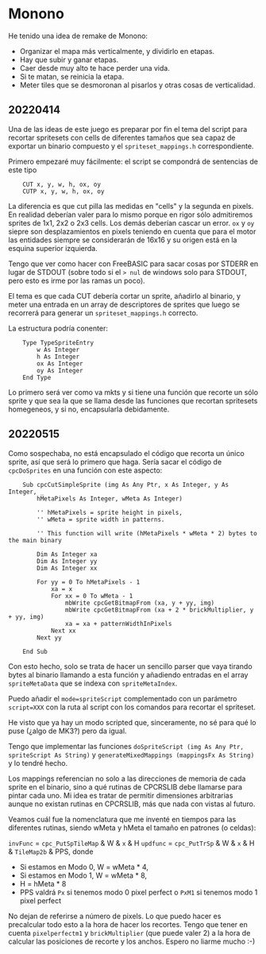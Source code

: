 # Monono

He tenido una idea de remake de Monono: 

* Organizar el mapa más verticalmente, y dividirlo en etapas.
* Hay que subir y ganar etapas.
* Caer desde muy alto te hace perder una vida.
* Si te matan, se reinicia la etapa.
* Meter tiles que se desmoronan al pisarlos y otras cosas de verticalidad.

## 20220414

Una de las ideas de este juego es preparar por fin el tema del script para recortar spritesets con cells de diferentes tamaños que sea capaz de exportar un binario compuesto y el `spriteset_mappings.h` correspondiente.

Primero empezaré muy fácilmente: el script se compondrá de sentencias de este tipo

```
	CUT x, y, w, h, ox, oy
	CUTP x, y, w, h, ox, oy
```

La diferencia es que cut pilla las medidas en "cells" y la segunda en pixels. En realidad deberían valer para lo mismo porque en rigor sólo admitiremos sprites de 1x1, 2x2 o 2x3 cells. Los demás deberían cascar un error. `ox` y `oy` siepre son desplazamientos en pixels teniendo en cuenta que para el motor las entidades siempre se considerarán de 16x16 y su origen está en la esquina superior izquierda.

Tengo que ver como hacer con FreeBASIC para sacar cosas por STDERR en lugar de STDOUT (sobre todo si el `> nul` de windows solo para STDOUT, pero esto es irme por las ramas un poco).

El tema es que cada CUT debería cortar un sprite, añadirlo al binario, y meter una entrada en un array de descriptores de sprites que luego se recorrerá para generar un `spriteset_mappings.h` correcto.

La estructura podría conenter:

```
	Type TypeSpriteEntry
		w As Integer
		h As Integer
		ox As Integer
		oy As Integer
	End Type
```

Lo primero será ver como va mkts y si tiene una función que recorte un sólo sprite y que sea la que se llama desde las funciones que recortan spritesets homegeneos, y si no, encapsularla debidamente.

## 20220515 

Como sospechaba, no está encapsulado el código que recorta un único sprite, así que será lo primero que haga. Sería sacar el código de `cpcDoSprites` en una función con este aspecto:

```bas
	Sub cpcCutSimpleSprite (img As Any Ptr, x As Integer, y As Integer, _
		hMetaPixels As Integer, wMeta As Integer)

		'' hMetaPixels = sprite height in pixels,
		'' wMeta = sprite width in patterns.

		'' This function will write (hMetaPixels * wMeta * 2) bytes to the main binary

		Dim As Integer xa
		Dim As Integer yy
		Dim As Integer xx

		For yy = 0 To hMetaPixels - 1
			xa = x
			For xx = 0 To wMeta - 1
				mbWrite cpcGetBitmapFrom (xa, y + yy, img)
				mbWrite cpcGetBitmapFrom (xa + 2 * brickMultiplier, y + yy, img)
				xa = xa + patternWidthInPixels
			Next xx
		Next yy

	End Sub
```

Con esto hecho, solo se trata de hacer un sencillo parser que vaya tirando bytes al binario llamando a esta función y añadiendo entradas en el array `spriteMetaData` que se indexa con `spriteMetaIndex`.

Puedo añadir el `mode=spriteScript` complementado con un parámetro `script=XXX` con la ruta al script con los comandos para recortar el spriteset. 

He visto que ya hay un modo scripted que, sinceramente, no sé para qué lo puse (¿algo de MK3?) pero da igual.

Tengo que implementar las funciones `doSpriteScript (img As Any Ptr, spriteScript As String)` y `generateMixedMappings (mappingsFx As String)` y lo tendré hecho.

Los mappings referencian no solo a las direcciones de memoria de cada sprite en el binario, sino a qué rutinas de CPCRSLIB debe llamarse para pintar cada uno. Mi idea es tratar de permitir dimensiones arbitrarias aunque no existan rutinas en CPCRSLIB, más que nada con vistas al futuro.

Veamos cuál fue la nomenclatura que me inventé en tiempos para las diferentes rutinas, siendo wMeta y hMeta el tamaño en patrones (o celdas):

`invFunc` = `cpc_PutSpTileMap` & W & `x` & H
`updfunc` = `cpc_PutTrSp` & W & `x` & H & `TileMap2b` & PPS, donde

* Si estamos en Modo 0, W = wMeta * 4, 
* Si estamos en Modo 1, W = wMeta * 8,
* H = hMeta * 8
* PPS valdrá `Px` si tenemos modo 0 pixel perfect o `PxM1` si tenemos modo 1 pixel perfect

No dejan de referirse a número de pixels. Lo que puedo hacer es precalcular todo esto a la hora de hacer los recortes. Tengo que tener en cuenta `pixelperfectm1` y `brickMultiplier` (que puede valer 2) a la hora de calcular las posiciones de recorte y los anchos. Espero no liarme mucho :-)